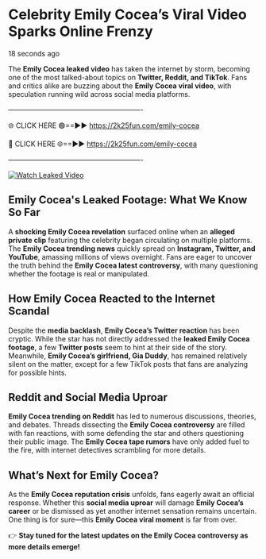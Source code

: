 # Celebrity Emily Cocea’s Viral Video Sparks Online Frenzy

18 seconds ago

The **Emily Cocea leaked video** has taken the internet by storm, becoming one of the most talked-about topics on **Twitter, Reddit, and TikTok**. Fans and critics alike are buzzing about the **Emily Cocea viral video**, with speculation running wild across social media platforms.

———————————————————-

🌐 CLICK HERE 🟢==►► https://2k25fun.com/emily-cocea

🔴 CLICK HERE 🌐==►► https://2k25fun.com/emily-cocea

———————————————————-

[![Watch Leaked Video](https://miro.medium.com/v2/resize:fit:828/format:webp/1*cilzJN44JGOrTw9NJCrNHA.gif "Watch Leaked Video")](https://2k25fun.com/emily-cocea)

## **Emily Cocea's Leaked Footage: What We Know So Far**  
A **shocking Emily Cocea revelation** surfaced online when an **alleged private clip** featuring the celebrity began circulating on multiple platforms. The **Emily Cocea trending news** quickly spread on **Instagram, Twitter, and YouTube**, amassing millions of views overnight. Fans are eager to uncover the truth behind the **Emily Cocea latest controversy**, with many questioning whether the footage is real or manipulated.  

## **How Emily Cocea Reacted to the Internet Scandal**  
Despite the **media backlash**, **Emily Cocea’s Twitter reaction** has been cryptic. While the star has not directly addressed the **leaked Emily Cocea footage**, a few **Twitter posts** seem to hint at their side of the story. Meanwhile, **Emily Cocea’s girlfriend, Gia Duddy**, has remained relatively silent on the matter, except for a few TikTok posts that fans are analyzing for possible hints.  

## **Reddit and Social Media Uproar**  
**Emily Cocea trending on Reddit** has led to numerous discussions, theories, and debates. Threads dissecting the **Emily Cocea controversy** are filled with fan reactions, with some defending the star and others questioning their public image. The **Emily Cocea tape rumors** have only added fuel to the fire, with internet detectives scrambling for more details.  

## **What’s Next for Emily Cocea?**  
As the **Emily Cocea reputation crisis** unfolds, fans eagerly await an official response. Whether this **social media uproar** will damage **Emily Cocea’s career** or be dismissed as yet another internet sensation remains uncertain. One thing is for sure—this **Emily Cocea viral moment** is far from over.  

👉 **Stay tuned for the latest updates on the Emily Cocea controversy as more details emerge!**  